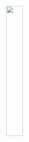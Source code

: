 <img src="https://user-images.githubusercontent.com/67736825/191051389-50cc57ef-4d9d-40bb-aaf5-ac714f2ab64d.gif" width="30%" height="30%">
